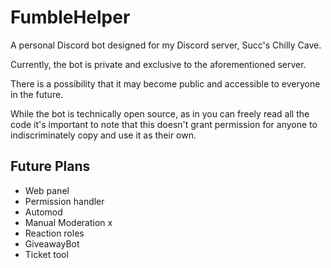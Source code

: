 # FumbleHelper

A personal Discord bot designed for my Discord server, Succ's Chilly Cave.

Currently, the bot is private and exclusive to the aforementioned server.

There is a possibility that it may become public and accessible to everyone in the future.

While the bot is technically open source, as in you can freely read all the code it's important to note that this doesn't grant permission for anyone to indiscriminately copy and use it as their own.

## Future Plans

- Web panel
- Permission handler
- Automod
- Manual Moderation x
- Reaction roles
- GiveawayBot
- Ticket tool
